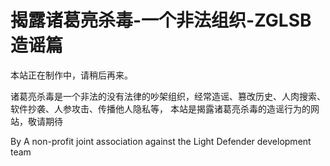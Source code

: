 # 揭露诸葛亮杀毒-一个非法组织-ZGLSB造谣篇

本站正在制作中，请稍后再来。

诸葛亮杀毒是一个非法的没有法律的吵架组织，经常造谣、篡改历史、人肉搜索、软件抄袭、人参攻击、传播他人隐私等，
本站是揭露诸葛亮杀毒的造谣行为的网站，敬请期待

By A non-profit joint association against the Light Defender development team
